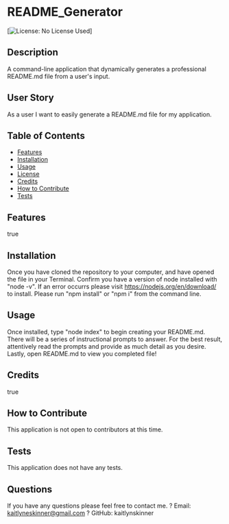 
  # README_Generator

  [![License: No License Used](https://img.shields.io/badge/license-No%20License%20Used-purple.svg)]
  
  ## Description 
  A command-line application that dynamically generates a professional README.md file from a user's input.

  ## User Story
As a user I want to easily generate a README.md file for my application.
     

  ## Table of Contents
  * [Features](#features)
  * [Installation](#installation)
  * [Usage](#usage)
  * [License](#license)
  * [Credits](#credits)
  * [How to Contribute](#howtocontribute)
  * [Tests](#tests)
  
  ## Features
true
     

  ## Installation
  Once you have cloned the repository to your computer, and have opened the file in your Terminal. Confirm you have a version of node installed with "node -v". If an error occurrs please visit https://nodejs.org/en/download/ to install. Please run "npm install" or "npm i" from the command line.

  ## Usage 
  Once installed, type "node index" to begin creating your README.md. There will be a series of instructional prompts to answer. For the best result, attentively read the prompts and provide as much detail as you desire. Lastly, open README.md to view you completed file!

  

  ## Credits
true
     

  ## How to Contribute
  This application is not open to contributors at this time.

  ## Tests
  This application does not have any tests.

  ## Questions
  If you have any questions please feel free to contact me.
? 
  Email: kaitlyneskinner@gmail.com
?
  GitHub:  kaitlynskinner

